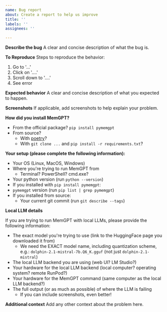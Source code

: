 ```yaml
---
name: Bug report
about: Create a report to help us improve
title: ''
labels: ''
assignees: ''

---
```


**Describe the bug**
A clear and concise description of what the bug is.

**To Reproduce**
Steps to reproduce the behavior:
1. Go to '...'
2. Click on '....'
3. Scroll down to '....'
4. See error

**Expected behavior**
A clear and concise description of what you expected to happen.

**Screenshots**
If applicable, add screenshots to help explain your problem.

**How did you install MemGPT?**

- From the official package? `pip install pymemgpt`
- From source?
  - With [poetry](https://github.com/cpacker/MemGPT#development)?
  - With `git clone ...` and `pip install -r requirements.txt`?

**Your setup (please complete the following information):**

- Your OS (Linux, MacOS, Windows)
- Where you're trying to run MemGPT from
  - Terminal? PowerShell? cmd.exe?
- Your python version (run `python --version`)
-  If you installed with `pip install pymemgpt`:
 - `pymemgpt` version (run `pip list | grep pymemgpt`)
- If you installed from source:
  - Your current git commit (run `git describe --tags`)

**Local LLM details**

If you are trying to run MemGPT with local LLMs, please provide the following information:

- The exact model you're trying to use (link to the HuggingFace page you downloaded it from)
  - We need the EXACT model name, including quantization scheme, e.g.: `dolphin-2.1-mistral-7b.Q6_K.gguf` (not just `dolphin-2.1-mistral`)
- The local LLM backend you are using (web UI? LM Studio?)
- Your hardware for the local LLM backend (local computer? operating system? remote RunPod?)
- Your hardware for the MemGPT command (same computer as the local LLM backend?)
- The full output (or as much as possible) of where the LLM is failing
  - If you can include screenshots, even better!

**Additional context**
Add any other context about the problem here.
